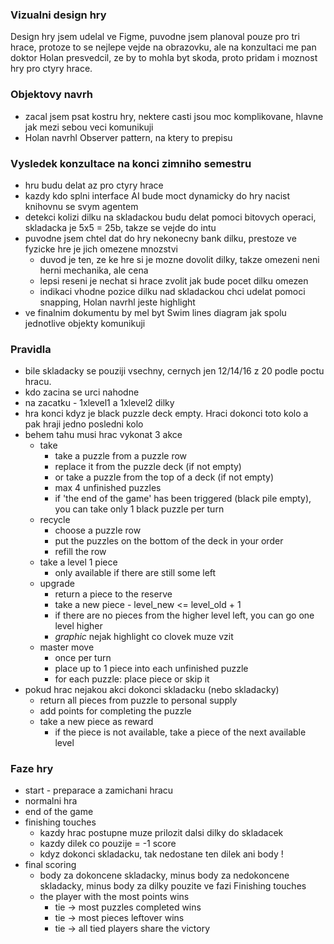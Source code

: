 ### Vizualni design hry

Design hry jsem udelal ve Figme, puvodne jsem planoval pouze pro tri hrace, protoze to se nejlepe vejde na obrazovku, ale na konzultaci me pan doktor Holan presvedcil, ze by to mohla byt skoda, proto pridam i moznost hry pro ctyry hrace.

### Objektovy navrh

- zacal jsem psat kostru hry, nektere casti jsou moc komplikovane, hlavne jak mezi sebou veci komunikuji
- Holan navrhl Observer pattern, na ktery to prepisu

### Vysledek konzultace na konci zimniho semestru

- hru budu delat az pro ctyry hrace
- kazdy kdo splni interface AI bude moct dynamicky do hry nacist knihovnu se svym agentem
- detekci kolizi dilku na skladackou budu delat pomoci bitovych operaci, skladacka je 5x5 = 25b, takze se vejde do intu
- puvodne jsem chtel dat do hry nekonecny bank dilku, prestoze ve fyzicke hre je jich omezene mnozstvi
  - duvod je ten, ze ke hre si je mozne dovolit dilky, takze omezeni neni herni mechanika, ale cena
  - lepsi reseni je nechat si hrace zvolit jak bude pocet dilku omezen
  - indikaci vhodne pozice dilku nad skladackou chci udelat pomoci snapping, Holan navrhl jeste highlight
- ve finalnim dokumentu by mel byt Swim lines diagram jak spolu jednotlive objekty komunikuji

### Pravidla

- bile skladacky se pouziji vsechny, cernych jen 12/14/16 z 20 podle poctu hracu.
- kdo zacina se urci nahodne
- na zacatku - 1xlevel1 a 1xlevel2 dilky
- hra konci kdyz je black puzzle deck empty. Hraci dokonci toto kolo a pak hraji jedno posledni kolo
- behem tahu musi hrac vykonat 3 akce
  - take
    - take a puzzle from a puzzle row
    - replace it from the puzzle deck (if not empty)
    - or take a puzzle from the top of a deck (if not empty)
    - max 4 unfinished puzzles
    - if 'the end of the game' has been triggered (black pile empty), you can take only 1 black puzzle per turn
  - recycle
    - choose a puzzle row
    - put the puzzles on the bottom of the deck in your order
    - refill the row
  - take a level 1 piece
    - only available if there are still some left
  - upgrade
    - return a piece to the reserve
    - take a new piece - level_new <= level_old + 1
    - if there are no pieces from the higher level left, you can go one level higher
    - _graphic_ nejak highlight co clovek muze vzit
  - master move
    - once per turn
    - place up to 1 piece into each unfinished puzzle
    - for each puzzle: place piece or skip it
- pokud hrac nejakou akci dokonci skladacku (nebo skladacky)
  - return all pieces from puzzle to personal supply
  - add points for completing the puzzle
  - take a new piece as reward
    - if the piece is not available, take a piece of the next available level

### Faze hry

- start - preparace a zamichani hracu
- normalni hra
- end of the game
- finishing touches
  - kazdy hrac postupne muze prilozit dalsi dilky do skladacek
  - kazdy dilek co pouzije = -1 score
  - kdyz dokonci skladacku, tak nedostane ten dilek ani body !
- final scoring
  - body za dokoncene skladacky, minus body za nedokoncene skladacky, minus body za dilky pouzite ve fazi Finishing touches
  - the player with the most points wins
    - tie -> most puzzles completed wins
    - tie -> most pieces leftover wins
    - tie -> all tied players share the victory
